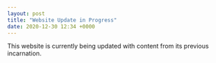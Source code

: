 ```yaml
---
layout: post
title: "Website Update in Progress"
date: 2020-12-30 12:34 +0000
---
```


This website is currently being updated with content from its previous incarnation.
